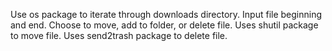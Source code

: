 Use os package to iterate through downloads directory.
Input file beginning and end.
Choose to move, add to folder, or delete file.
Uses shutil package to move file.
Uses send2trash package to delete file.
